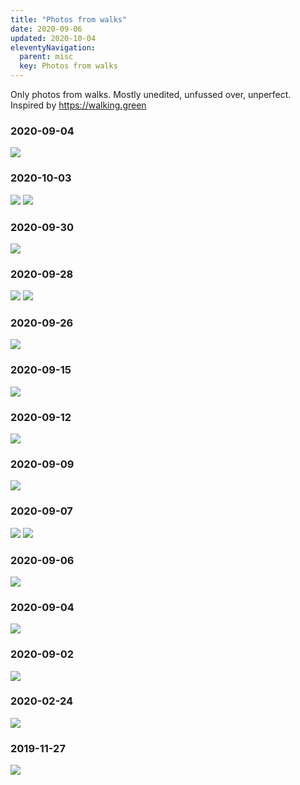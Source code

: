 ```yaml
---
title: "Photos from walks"
date: 2020-09-06
updated: 2020-10-04
eleventyNavigation:
  parent: misc
  key: Photos from walks
---
```

Only photos from walks. Mostly unedited, unfussed over, unperfect.
Inspired by https://walking.green

### 2020-09-04
![](20201004.jpg)

### 2020-10-03
![](20201003.jpg)
![](20201003_1.jpg)

### 2020-09-30
![](20200930.jpg)

### 2020-09-28
![](20200928.jpg)
![](20200928_1.jpeg)

### 2020-09-26
![](20200926.jpg)

### 2020-09-15
![](20200915.jpg)

### 2020-09-12
![](20200912.jpg)

### 2020-09-09
![](20200909.jpg)

### 2020-09-07
![](20200907.jpg)
![](20200907_1.jpg)

### 2020-09-06
![](20200906.jpg)

### 2020-09-04
![](20200904.jpg)

### 2020-09-02
![](20200902.jpg)

### 2020-02-24
![](20200224.jpg)

### 2019-11-27
![](20191127.jpg)
